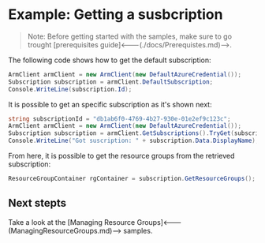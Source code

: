 # Example: Getting a susbcription

>Note: Before getting started with the samples, make sure to go trought [prerequisites guide]<---(./docs/Prerequistes.md)-->.

The following code shows how to get the default subscription:

```csharp Snippet:HelloWorld_GetDefaultSubscription
ArmClient armClient = new ArmClient(new DefaultAzureCredential());
Subscription subscription = armClient.DefaultSubscription;
Console.WriteLine(subscription.Id);
```

It is possible to get an specific subscription as it's shown next:

``` csharp Snippet:HelloWorld_GetSpecificSubscription
string subscriptionId = "db1ab6f0-4769-4b27-930e-01e2ef9c123c";
ArmClient armClient = new ArmClient(new DefaultAzureCredential());
Subscription subscription = armClient.GetSubscriptions().TryGet(subscriptionId);
Console.WriteLine("Got suscription: " + subscription.Data.DisplayName);
```

From here, it is possible to get the resource groups from the retrieved subscription:

```csharp Snippet:HelloWorld_GetResourceGroupContainer
ResourceGroupContainer rgContainer = subscription.GetResourceGroups();
```

## Next stepts
Take a look at the [Managing Resource Groups]<---(ManagingResourceGroups.md)--> samples.